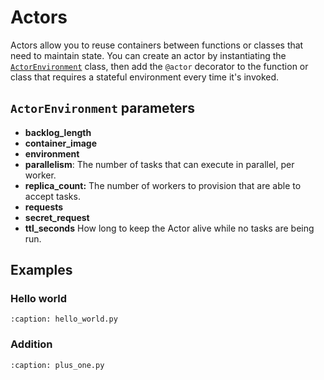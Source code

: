 # Actors

Actors allow you to reuse containers between functions or classes that need to maintain state. You can create an actor by instantiating the [`ActorEnvironment`](../api/sdk/actor.actorenvironment) class, then add the `@actor` decorator to the function or class that requires a stateful environment every time it's invoked. 

## `ActorEnvironment` parameters

* **backlog_length**
* **container_image**
* **environment**
* **parallelism**: The number of tasks that can execute in parallel, per worker.
* **replica_count:** The number of workers to provision that are able to accept tasks.
* **requests**
* **secret_request**
* **ttl_seconds** How long to keep the Actor alive while no tasks are being run.

## Examples

### Hello world

```{rli} https://raw.githubusercontent.com/unionai/examples/nikki/add-actors-example/guides/02_core_concepts/actors/hello_world.py
:caption: hello_world.py

```

### Addition

```{rli} https://raw.githubusercontent.com/unionai/examples/nikki/add-actors-example/guides/02_core_concepts/actors/plus_one.py
:caption: plus_one.py

```
